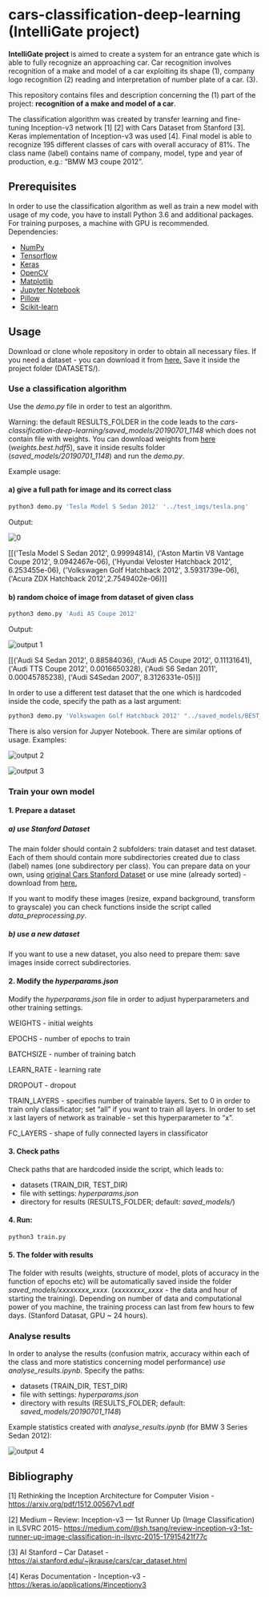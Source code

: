 # cars-classification-deep-learning (IntelliGate project) 

**IntelliGate project** is aimed to create a system for an entrance gate which is able to fully recognize an approaching car. Car recognition involves recognition of a make and model of a car exploiting its shape (1), company logo recognition (2) reading and interpretation of number plate of a car. (3).

This repository contains files and description concerning the (1) part of the project: **recognition of a make and model of a car**.

The classification algorithm was created by transfer learning and fine-tuning Inception-v3 network [1] [2] with Cars Dataset from Stanford [3]. Keras implementation of Inception-v3 was used [4].
Final model is able to recognize 195 different classes of cars with overall accuracy of 81%. 
The class name (label) contains name of company, model, type and year of production, e.g.: “BMW M3 coupe 2012”.

## Prerequisites

In order to use the classification algorithm as well as train a new model with usage of my code, you have to install Python 3.6 and additional packages. For training purposes, a machine with GPU is recommended. 
Dependencies:

- [NumPy](http://docs.scipy.org/doc/numpy-1.10.1/user/install.html)
- [Tensorflow](https://www.tensorflow.org/versions/r0.8/get_started/os_setup.html)
- [Keras](https://keras.io/#installation)
- [OpenCV](https://opencv-python-tutroals.readthedocs.io/en/latest/)
- [Matplotlib](https://matplotlib.org/)
- [Jupyter Notebook](https://jupyter.org/)
- [Pillow](https://pypi.org/project/Pillow/2.2.2/)
- [Scikit-learn](https://scikit-learn.org/stable/)


## Usage

Download or clone whole repository in order to obtain all necessary files. If you need a dataset - you can download it from [here.](https://drive.google.com/drive/u/1/folders/1KfR5TjGstcA3SEXb2TKkHnoTVIoiCKDG)
Save it inside the project folder (DATASETS/). 

### Use a classification algorithm 

Use the *demo.py* file in order to test an algorithm. 

Warning: the default RESULTS_FOLDER in the code leads to the *cars-classification-deep-learning/saved_models/20190701_1148* which does not contain file with weights. You can download weights from [here](https://drive.google.com/drive/folders/1HXAJUELObpp06H9VGNmopPiBopmHGjkb?usp=sharing) (*weights.best.hdf5*), save it inside results folder (*saved_models/20190701_1148*) and run the *demo.py*. 

Example usage:

#### a) give a full path for image and its correct class

```bash
python3 demo.py 'Tesla Model S Sedan 2012' '../test_imgs/tesla.png'
```
Output:

![0](imgs/pasted_image_0.png)


[[('Tesla Model S Sedan 2012', 0.99994814), ('Aston Martin V8 Vantage Coupe 2012', 9.0942467e-06), ('Hyundai Veloster Hatchback 2012', 6.253455e-06), ('Volkswagen Golf Hatchback 2012', 3.5931739e-06), ('Acura ZDX Hatchback 2012',2.7549402e-06)]]

#### b) random choice of image from dataset of given class

```bash
python3 demo.py 'Audi A5 Coupe 2012'
```

Output:

![output  1](imgs/pasted_image_1.png)


[[('Audi S4 Sedan 2012', 0.88584036), ('Audi A5 Coupe 2012', 0.11131641), ('Audi TTS Coupe 2012', 0.0016650328), ('Audi S6 Sedan 2011', 0.00045785238), ('Audi S4Sedan 2007', 8.3126331e-05)]]

In order to use a different test dataset that the one which is hardcoded inside the code, specify the path as a last argument:

```bash
python3 demo.py 'Volkswagen Golf Hatchback 2012' "../saved_models/BEST_OF_THE_BEST/all_layers_trained_lhcbgpu_inceptionv3_RESIZEDIMGS/20190626_0944"
```

There is also  version for Jupyer Notebook. There are similar options of usage. Examples:

![output  2](imgs/pasted_image_2.png)

![output  3](imgs/pasted_image_3.png)


### Train your own model

#### 1. Prepare a dataset

##### a) use Stanford Dataset

The main folder should contain 2 subfolders: train dataset and test dataset. Each of them should contain more subdirectories created due to class (label) names (one subdirectory per class).
You can prepare data on your own, using [original Cars Stanford Dataset](https://ai.stanford.edu/~jkrause/cars/car_dataset.html) or use mine (already sorted) - download from [here.](https://ai.stanford.edu/~jkrause/cars/car_dataset.html)

If you want to modify these images (resize, expand background, transform to grayscale) you can check functions inside the script called *data_preprocessing.py*.

##### b) use a new dataset
If you want to use a new dataset, you also need to prepare them: save images inside correct subdirectories.

#### 2.  Modify the *hyperparams.json* 

Modify the *hyperparams.json* file in order to adjust hyperparameters and other training settings. 

WEIGHTS - initial weights

EPOCHS - number of epochs to train

BATCHSIZE - number of training batch

LEARN_RATE - learning rate

DROPOUT - dropout

TRAIN_LAYERS - specifies number of trainable layers. Set to 0 in order to train only classificator; set “all” if you want to train all layers. In order to set x last layers of network as trainable - set this hyperparameter to “x”.

FC_LAYERS - shape of fully connected layers in classificator

#### 3. Check paths

Check paths that are hardcoded inside the script, which leads to:
- datasets (TRAIN_DIR, TEST_DIR)
- file with settings: *hyperparams.json*
- directory for results (RESULTS_FOLDER; default: *saved_models/*) 

#### 4. Run:

```bash
python3 train.py 
```
#### 5. The folder with results 

The folder with results (weights, structure of model, plots of accuracy in the function of epochs etc) will be automatically saved inside the folder *saved_models/xxxxxxxx_xxxx*. (*xxxxxxxx_xxxx* - the data and hour of starting the training).
Depending on number of data and computational power of you machine, the training process can last from few hours to few days. (Stanford Datasat, GPU ~ 24 hours).

### Analyse results

In order to analyse the results (confusion matrix, accuracy within each of the class and more statistics concerning model performance) *use analyse_results.ipynb*. Specify the paths:
- datasets (TRAIN_DIR, TEST_DIR)
- file with settings: *hyperparams.json*
- directory with results (RESULTS_FOLDER; default: *saved_models/20190701_1148*)

Example statistics created with *analyse_results.ipynb* (for BMW 3 Series Sedan 2012):

![output  4](imgs/pasted_image_4.png)


## Bibliography

[1] Rethinking the Inception Architecture for Computer Vision -  https://arxiv.org/pdf/1512.00567v1.pdf

[2] Medium – Review: Inception-v3 — 1st Runner Up (Image Classification) in ILSVRC 2015- https://medium.com/@sh.tsang/review-inception-v3-1st-runner-up-image-classification-in-ilsvrc-2015-17915421f77c

[3] AI Stanford – Car Dataset - https://ai.stanford.edu/~jkrause/cars/car_dataset.html

[4] Keras Documentation - Inception-v3 - https://keras.io/applications/#inceptionv3

